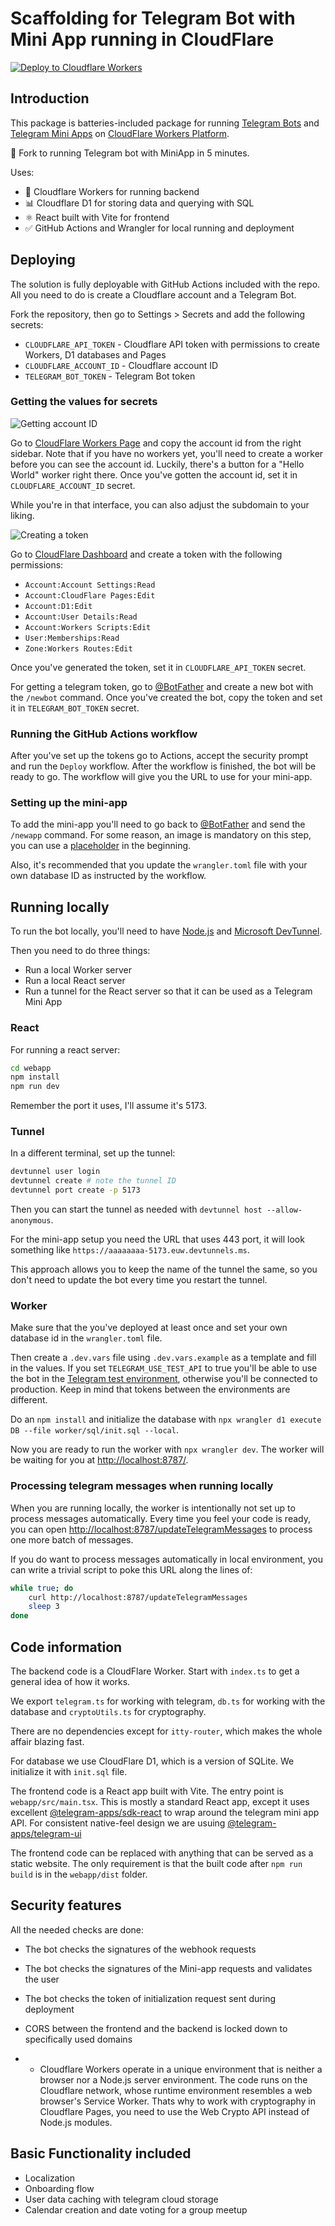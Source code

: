 # Scaffolding for Telegram Bot with Mini App running in CloudFlare

[![Deploy to Cloudflare Workers](https://deploy.workers.cloudflare.com/button)](https://deploy.workers.cloudflare.com/?url=https://github.com/Acceptto/telegram-miniapp-scaffold)

## Introduction

This package is batteries-included package for running [Telegram Bots](https://core.telegram.org/bots) and [Telegram Mini Apps](https://core.telegram.org/bots/webapps) on [CloudFlare Workers Platform](https://workers.cloudflare.com/).

🚅 Fork to running Telegram bot with MiniApp in 5 minutes.

Uses:

* 🔧 Cloudflare Workers for running backend
* 📊 Cloudflare D1 for storing data and querying with SQL
* ⚛️ React built with Vite for frontend
* ✅ GitHub Actions and Wrangler for local running and deployment

## Deploying

The solution is fully deployable with GitHub Actions included with the repo. All you need to do is create a Cloudflare account and a Telegram Bot.

Fork the repository, then go to Settings > Secrets and add the following secrets:

* `CLOUDFLARE_API_TOKEN` - Cloudflare API token with permissions to create Workers, D1 databases and Pages
* `CLOUDFLARE_ACCOUNT_ID` - Cloudflare account ID
* `TELEGRAM_BOT_TOKEN` - Telegram Bot token

### Getting the values for secrets

![Getting account ID](./docs/img/cf-accountId.svg)

Go to [CloudFlare Workers Page](https://dash.cloudflare.com/?to=/:account/workers) and copy the account id from the right sidebar. Note that if you have no workers yet, you'll need to create a worker before you can see the account id. Luckily, there's a button for a "Hello World" worker right there. Once you've gotten the account id, set it in `CLOUDFLARE_ACCOUNT_ID` secret.

While you're in that interface, you can also adjust the subdomain to your liking.

![Creating a token](./docs/img/cf-token.svg)

Go to [CloudFlare Dashboard](https://dash.cloudflare.com/profile/api-tokens) and create a token with the following permissions:

* `Account:Account Settings:Read`
* `Account:CloudFlare Pages:Edit`
* `Account:D1:Edit`
* `Account:User Details:Read`
* `Account:Workers Scripts:Edit`
* `User:Memberships:Read`
* `Zone:Workers Routes:Edit`

Once you've generated the token, set it in `CLOUDFLARE_API_TOKEN` secret.

For getting a telegram token, go to [@BotFather](https://t.me/BotFather) and create a new bot with the `/newbot` command. Once you've created the bot, copy the token and set it in `TELEGRAM_BOT_TOKEN` secret.

### Running the GitHub Actions workflow

After you've set up the tokens go to Actions, accept the security prompt and run the `Deploy` workflow. After the workflow is finished, the bot will be ready to go. The workflow will give you the URL to use for your mini-app.

### Setting up the mini-app

To add the mini-app you'll need to go back to [@BotFather](https://t.me/BotFather) and send the `/newapp` command. For some reason, an image is mandatory on this step, you can use a [placeholder](https://placehold.co/640x360) in the beginning.

Also, it's recommended that you update the `wrangler.toml` file with your own database ID as instructed by the workflow.

## Running locally

To run the bot locally, you'll need to have [Node.js](https://nodejs.org/en/download/) and [Microsoft DevTunnel](https://learn.microsoft.com/azure/developer/dev-tunnels/get-started?tabs=windows).

Then you need to do three things:

* Run a local Worker server
* Run a local React server
* Run a tunnel for the React server so that it can be used as a Telegram Mini App

### React

For running a react server:

```bash
cd webapp
npm install
npm run dev
```

Remember the port it uses, I'll assume it's 5173.

### Tunnel

In a different terminal, set up the tunnel:

```bash
devtunnel user login
devtunnel create # note the tunnel ID
devtunnel port create -p 5173
```

Then you can start the tunnel as needed with `devtunnel host --allow-anonymous`.

For the mini-app setup you need the URL that uses 443 port, it will look something like `https://aaaaaaaa-5173.euw.devtunnels.ms`.

This approach allows you to keep the name of the tunnel the same, so you don't need to update the bot every time you restart the tunnel.

### Worker

Make sure that the you've deployed at least once and set your own database id in the `wrangler.toml` file.

Then create a `.dev.vars` file using `.dev.vars.example` as a template and fill in the values. If you set `TELEGRAM_USE_TEST_API` to true you'll be able to use the bot in the [Telegram test environment](https://core.telegram.org/bots/webapps#testing-mini-apps), otherwise you'll be connected to production. Keep in mind that tokens between the environments are different.

Do an `npm install` and initialize the database with `npx wrangler d1 execute DB --file worker/sql/init.sql --local`.

Now you are ready to run the worker with `npx wrangler dev`. The worker will be waiting for you at <http://localhost:8787/>.

### Processing telegram messages when running locally

When you are running locally, the worker is intentionally not set up to process messages automatically. Every time you feel your code is ready, you can open <http://localhost:8787/updateTelegramMessages> to process one more batch of messages.

If you do want to process messages automatically in local environment, you can write a trivial script to poke this URL along the lines of:

```bash
while true; do
    curl http://localhost:8787/updateTelegramMessages
    sleep 3
done
```

## Code information

The backend code is a CloudFlare Worker. Start with `index.ts` to get a general idea of how it works.

We export `telegram.ts` for working with telegram, `db.ts` for working with the database and `cryptoUtils.ts` for cryptography.

There are no dependencies except for `itty-router`, which makes the whole affair blazing fast.

For database we use CloudFlare D1, which is a version of SQLite. We initialize it with `init.sql` file.

The frontend code is a React app built with Vite. The entry point is `webapp/src/main.tsx`. This is mostly a standard React app, except it uses excellent [@telegram-apps/sdk-react](https://github.com/Telegram-Mini-Apps/telegram-apps/tree/master/packages/sdk-react) to wrap around the telegram mini app API. For consistent native-feel design we are usuing [@telegram-apps/telegram-ui](https://github.com/Telegram-Mini-Apps/TelegramUI)

The frontend code can be replaced with anything that can be served as a static website. The only requirement is that the built code after `npm run build` is in the `webapp/dist` folder.

## Security features

All the needed checks are done:

* The bot checks the signatures of the webhook requests
* The bot checks the signatures of the Mini-app requests and validates the user
* The bot checks the token of initialization request sent during deployment
* CORS between the frontend and the backend is locked down to specifically used domains

* * Cloudflare Workers operate in a unique environment that is neither a browser nor a Node.js server environment. The code runs on the Cloudflare network, whose runtime environment resembles a web browser's Service Worker.
Thats why to work with cryptography in Cloudflare Pages, you need to use the Web Crypto API instead of Node.js modules.

## Basic Functionality included

* Localization
* Onboarding flow
* User data caching with telegram cloud storage
* Calendar creation and date voting for a group meetup
